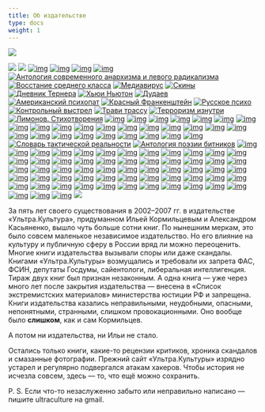 ```yaml
---
title: Об издательстве
type: docs
weight: 1
---
```

![](img/mustafar.gif)

<span title="Эдуард Лимонов. В плену у мертвецов">[![](img/mertvec_0.gif)](docs/books/001_mertvec/)</span> <span title="Уильям Берроуз. Города красной ночи">[![](img/goroda_0.gif)](docs/books/002_goroda/)</span> <span title="Лидия Ланч. Парадоксия: Дневник хищницы">[![img](img/paradoxia_0.gif)](docs/books/003_paradoxia/)</span> <span title="Лестер Гринспун, Джеймс Бакалар. Марихуана — запретное лекарство">[![img](img/marihuana_0.gif)](docs/books/004_marihuana/)</span> <span title="Эдуард Лимонов. Другая Россия">[![img](img/altrussia_0.gif)](docs/books/005_altrussia/)</span> <span title="Адам Парфрей (сост.). Аллах не любит Америку">[![img](img/allah_0.gif)](docs/books/006_allah/)</span> <span title="Алексей Цветков (сост.). Антология современного анархизма и левого радикализма">[![Антология современного анархизма и левого радикализма](img/anarh_0.gif)](docs/books/007_anarh/)</span> <span title="Борис Кагарлицкий. Восстание среднего класса">[![Восстание среднего класса](img/midl_0.gif)](docs/books/008_middle/)</span> <span title="Дуглас Рашкофф. Медиавирус">[![Медиавирус](img/virus_0.gif)](docs/books/009_virus/)</span> <span title="Дмитрий Нестеров. Скины: Русь пробуждается">[![Скины](img/skin_0.gif)](docs/books/010_skin/)</span> <span title="Эндрю Макдональд. Дневник Тернера">[![Дневник Тернера](img/turner_0.gif)](docs/books/011_turner/)</span> <span title="Хьюи Ньютон. Революционное самоубийство">[![Хьюи Ньютон](img/newton_0.gif)](docs/books/012_newton/)</span> <span title="Алла Дудаева. Миллион первый">[![Дудаев](img/dudaev_0.gif)](docs/books/013_dudaev/)</span> <span title="Брет Истон Эллис. Американский психопат">[![Американский психопат](img/psihopat_0.jpg)](docs/books/014_psihopat/)</span> <span title="Олег Шишкин. Красный Франкенштейн">[![Красный Франкенштейн](img/frank_0.gif)](docs/books/015_frank/)</span> <span title="Эдуард Лимонов. Русское психо">[![Русское психо](img/pcycho_0.gif)](docs/books/016_psycho/)</span> <span title="Эдуард Лимонов. Контрольный выстрел">[![Контрольный выстрел](img/vystrel_0.gif)](docs/books/017_vystrel/)</span> <span title="Тони Уайт. Трави трассу. Сатана! Сатана! Сатана!">[![Трави трассу](img/trassa_0.gif)](docs/books/018_trassa/)</span> <span title="Брюс Хоффман. Терроризм изнутри">[![Терроризм изнутри](img/terror_0.gif)](docs/books/019_terror/)</span> <span title="Эдуард Лимонов. Стихотворения">[![Лимонов. Стихотворения](img/limonov_0.gif)](docs/books/020_limonov/)</span> <span title="Гейдар Джемаль. Революция пророков">[![img](img/prorok_0.gif)](docs/books/021_djemal2/)</span> <span title="Юлия Юзик. Невесты Аллаха">[![img](img/uzik_0.gif)](docs/books/022_uzik/)</span> <span title="Алексей Цветков. Суперприсутствие">[![img](img/super_0.gif)](docs/books/023_super/)</span> <span title="Последние пионеры (под ред. Алексея Рафиева)">[![img](img/pioner_0.gif)](docs/books/024_pioner/)</span> <span title="Саша и Энн Шульгины. Фенэтиламины, которые я знал и любил">[![img](img/shulgin_0.gif)](docs/books/025_shulgin/)</span> <span title="Джон де Грааф. Потреблятство">[![img](img/infl_0.gif)](docs/books/026_affl/)</span> <span title="Джей Стивенс. Штурмуя небеса">[![img](img/lsd_0.gif)](docs/books/027_lsd/)</span> <span title="Всеволод Емелин. Стихотворения">[![img](img/emelin_0.gif)](docs/books/028_emelin/)</span> <span title="Виржини Депант. Трахни меня">[![img](img/depant_0.gif)](docs/books/029_depant/)</span> <span title="Глен Йеффет. Съешь красную таблетку">[![img](img/matrix_0.gif)](docs/books/030_matrix/)</span> <span title="Симсон Гарфинкель. Все под контролем">[![img](img/control_0.gif)](docs/books/031_control/)</span> <span title="Уильям Берроуз. Пространство мертвых дорог">[![img](img/dorog_0.gif)](docs/books/032_dorog/)</span> <span title="Бент Коридан. Маньяк или мессия Рон Хаббард">[![img](img/habbard_0.gif)](docs/books/033_habbard/)</span> <span title="Борис Кагарлицкий. Периферийная империя">[![img](img/imperia_0.gif)](docs/books/034_imperia/)</span> <span title="Абель Поссе. Путешествие в Агарту">[![img](img/posse_0.gif)](docs/books/035_posse/)</span> <span title="Бланш Бартон. Антон ЛаВей: Тайная жизнь сатаниста">[![img](img/lavey_0.gif)](docs/books/036_lavey/)</span> <span title="Роберт Форте (сост.). Тимоти Лири: Искушение будущим">[![img](img/liri_0.gif)](docs/books/037_liri/)</span> <span title="Брет Истон Эллис. Гламорама">[![img](img/grama_0.gif)](docs/books/038_glamorama/)</span> <span title="Исраэль Шамир. Сосна и олива">[![img](img/sosna_0.gif)](docs/books/039_sosna/)</span> <span title="Патрик Рамбо. 1968">[![img](img/1968_0.gif)](docs/books/040_1968/)</span> <span title="Дмитрий Гайдук. Растаманские сказки и все такое">[![img](img/rasta_0.gif)](docs/books/041_rasta/)</span> <span title="Томас Гунциг. Смерть билингвы">[![img](img/biling_0.gif)](docs/books/042_bilingua/)</span> <span title="Маргарет Балд и др. 100 запрещенных книг">[![img](img/100knig_0.gif)](docs/books/043_100knig/)</span> <span title="Пьер Бордаж. Евангелие от змеи">[![img](img/zmey_0.gif)](docs/books/044_zmey/)</span> <span title="Мэтью Коллин. Измененное состояние">[![img](img/ecstasy_0.gif)](docs/books/045_ecstasy/)</span> <span title="Дмитрий Нестеров. Скины: Русь пробуждается">[![img](img/skin2_0.gif)](docs/books/010_skin/)</span> <span title="Александр Уваров. Ужин в раю">[![img](img/uzhin_0.gif)](docs/books/047_uzhin/)</span> <span title="Конрад Беккер. Словарь тактической реальности">[![Словарь тактической реальности](img/bekker_0.gif)](docs/books/048_bekker/)</span> <span title="Галина Сергеева (сост.). Антология поэзии битников">[![Антология поэзии битников](img/beat_0.gif)](docs/books/049_beat/)</span> <span title="Джим Дуглас Моррисон. Последний проклятый поэт">[![img](img/doors_0.gif)](docs/books/050_morrison/)</span> <span title="Ник Кейв. Король Чернило. Том I">[![img](img/cave1_0.gif)](docs/books/051_cave1/)</span> <span title="Мартин Бут. Жизнь мага Биография Алистера Кроули">[![img](img/crowley_0.gif)](docs/books/052_crowley/)</span> <span title="Так говорил Саддам">[![img](img/saddam_0.gif)](docs/books/053_saddam/)</span> <span title="Дон Соува. 125 запрещенных фильмов">[![img](img/125kino_0.gif)](docs/books/054_125/)</span> <span title="Андрей Бычков. Дипендра">[![img](img/dipendra_0.gif)](docs/books/055_dipendra/)</span> <span title="Гейдар Джемаль. Стихотворения">[![img](img/djemal_0.gif)](docs/books/056_djemal/)</span> <span title="Мелвин Берджесс. Сучка по прозвищу Леди">[![img](img/lady_0.gif)](docs/books/057_lady/)</span> <span title="Алексей Тарасенко. Черный крест">[![img](img/krest_0.gif)](docs/books/058_black-cross/)</span> <span title="Виктор Перельман. Правдивая история китайцев">[![img](img/china_0.gif)](docs/books/059_china/)</span> <span title="Юрий Барков. Запретный дневник">[![img](img/barkov_0.gif)](docs/books/060_dnevnik/)</span> <span title="Вадим Штепа. RUтопия">[![img](img/rutopia_0.gif)](docs/books/061_rutopia/)</span> <span title="Андрей Бодров. План побега">[![img](img/pobeg_0.gif)](docs/books/062_pobeg/)</span> <span title="Андрей Матвеев. Летучий голландец">[![img](img/holland_0.gif)](docs/books/063_hollander/)</span> <span title="Герд Коэнен. Веспер, Энслин, Баадер. Немецкий терроризм: начало спектакля">[![img](img/raf_0.gif)](docs/books/064_raf/)</span> <span title="Александр Уваров. Михалыч и черт">[![img](img/mihalych_0.gif)](docs/books/065_mihalich/)</span> <span title="Фрэнк Харрис. Бомба">[![img](img/bomba_0.gif)](docs/books/066_bomba/)</span> <span title="Адам Парфрей (сост.). Культура времен апокалипсиса">[![img](img/apoc_0.gif)](docs/books/067_apoc/)</span> <span title="Алина Витухновская. Черная икона русской поэзии">[![img](img/icon_0.gif)](docs/books/068_icona/)</span> <span title="Дмитрий Десятерик (сост.). Энциклопедия альтернативной культуры">[![img](img/alt_0.gif)](docs/books/069_alt/)</span> <span title="Брюс Стерлинг. Будущее уже началось">[![img](img/tomorrow_0.gif)](docs/books/070_tomorrow/)</span> <span title="Мелвин Берджесс. Дурь">[![img](img/dur_0.gif)](docs/books/071_dur/)</span> <span title="Н. Маширо. Черная медицина">[![img](img/medcine_0.gif)](docs/books/072_medcine/)</span> <span title="Дмитрий Старостин. Американский ГУЛАГ">[![img](img/gulag_0.gif)](docs/books/073_gulag/)</span> <span title="Пьер Бордаж. Ангел бездны">[![img](img/angel_0.gif)](docs/books/074_angel/)</span> <span title="Энциклопедия мафии">[![img](img/mafia_0.gif)](docs/books/075_mafia/)</span> <span title="Поколение «Лимонки»">[![img](img/limonka_0.gif)](docs/books/076_poklimon/)</span> <span title="Субкоманданте Маркос. Четвертая Мировая война">[![img](img/ww4_0.gif)](docs/books/077_ww4/)</span> <span title="Ник Кейв. Король Чернило. Том II">[![img](img/cave2_0.gif)](docs/books/078_cave2/)</span> <span title="Сьюлетт Дрейфус. Компьютерное подполье">[![img](img/dreyfus_0.gif)](docs/books/079_dreyfus/)</span> <span title="Дэвид Чэндлер. Брат номер один Биография Пол Пота">[![img](img/polpot_0.gif)](docs/books/080_polpot/)</span> <span title="Эрнесто Че Гевара. Дневник мотоциклиста">[![img](img/che_0.gif)](docs/books/081_che/)</span> <span title="Уильям Гибсон. Виртуальный свет">[![img](img/vlight_0.gif)](docs/books/082_virtuallight/)</span> <span title="Пэт Кадиган. Чай из пустой чашки">[![img](img/tea_0.gif)](docs/books/083_tea/)</span> <span title="Пэт Кадиган. Искусники">[![img](img/sinners_0.gif)](docs/books/084_sinners/)</span> <span title="Карлтон Меллик. Сатанбургер">[![img](img/satan_0.gif)](docs/books/085_satanburger/)</span> <span title="Джон Шерли. И пришел город">[![img](img/city_0.gif)](docs/books/086_sity/)</span> <span title="Сьюзан Джордж. Доклад Лугано">[![img](img/lugano_0.gif)](docs/books/087_lugano/)</span> <span title="Джин Шарп, Брюс Дженкинс. От диктатуры к демократии. Антипутч">[![img](img/sharp_0.gif)](docs/books/088_sharp/)</span> <span title="Андрей Родионов. Портрет с натуры">[![img](img/rodionov_0.gif)](docs/books/089_rodionov/)</span> <span title="Александр Проханов. Политолог">[![img](img/politolog_0.gif)](docs/books/090_politolog/)</span> <span title="Александр Проханов. Хроники пикирующего времени">[![img](img/proh_chr_0.gif)](docs/books/091_chrpictime/)</span> <span title="Питер Ладлоу (сост.). Криптоанархия, кибергосударства и пиратские утопии">[![img](img/crypto_0.gif)](docs/books/092_crypto/)</span> <span title="Александр Громов (сост.). Сакральная география">[![img](img/sacr_0.gif)](docs/books/093_sacr/)</span> <span title="Александр Тарасов. Революция не всерьез">[![img](img/tarasov_0.gif)](docs/books/094_tarasovrevol/)</span> <span title="Борис Кагарлицкий. Управляемая демократия">[![img](img/uprdemocrlt1.jpg)](docs/books/095_uprdem/)</span> <span title="Герман Садулаев. Я - чеченец">[![img](img/jachecheneclt2.jpg)](docs/books/096_chech/)</span> <span title="Томас Гунциг. Самый маленький на свете зоопарк">[![img](img/zoo_mini.jpg)](docs/books/096a_zoo/)</span> <span title="Олег Киреев. Поваренная книга медиа-активиста">[![img](img/MediaActiv300lt3.jpg)](docs/books/097_cookbook/)</span> <span title="Нуэль Эммонс. Чарльз Мэнсон: подлинная история жизни, рассказанная им самим">[![img](img/Ch_Manson_150lt4.jpg)](docs/books/098_manson/)</span> <span title="Алексей Цветков. Баррикады в моей жизни">[![img](img/barricadenlt5.JPG)](docs/books/099_barrikaden/)</span> <span title="Александр Уваров. Пленники темной воды">[![img](img/Plenniki_red_150lt6.jpg)](docs/books/100_plenniki/)</span> <span title="Мелвин Берджес. Трах!">[![img](img/melvin_Trah_150lt7.jpg)](docs/books/101_trah/)</span> <span title="Александр Проханов. Теплоход «Иосиф Бродский»">[![img](img/prhanovbrodskiylt8.jpg)](docs/books/102_brodski/)</span> <span title="Михаил Уржаков. Дом, который построил Майк">[![img](img/mickehouse_0.jpg)](docs/102a_urzhakov)</span> <span title="Станислав Белковский, Владимир Голышев. Бизнес Владимира Путина">[![img](img/putinbolshoibiznesmen60.jpg)](docs/books/103_biznesputina/)</span> <span title="Гилад Ацмон. Единственная и неповторимая">[![img](img/edinstvennaja_60.jpg)](docs/books/104_atsmon/)</span> <span title="Бенджамин Вайсман. Господин мертвец">[![img](img/Weissman_60.jpg)](docs/books/105_mrmertvec/)</span> <span title="Говард Маркс. Господин Ганджубас">[![img](img/GovardMarks_60.jpg)](docs/books/106_mrgangubas/)</span> <span title="Хьюберт Селби-мл. Реквием по мечте">[![](img/selby_cover_60.jpg)](docs/books/107_requiem/)</span>

За пять лет своего существования в 2002–2007 гг. в издательстве «Ультра.Культура», придуманном Ильей Кормильцевым и Александром Касьяненко, вышло чуть больше сотни книг. По нынешним меркам, это было совсем маленькое независимое издательство. Но его влияние на культуру и публичную сферу в России вряд ли можно переоценить. Многие книги издательства вызывали споры или даже скандалы. Книгами «Ультра.Культуры» возмущались и требовали их запрета ФАС, ФСИН, депутаты Госдумы, сайентологи, либеральная интеллигенция. Тираж двух книг был признан незаконным. А одна книга — уже через много лет после закрытия издательства — внесена в «Список экстремистских материалов» министерства юстиции  РФ и запрещена. Книги издательства казались неправильными, неудобными, опасными, непонятными, странными, слишком провокационными. Оно вообще было **слишком**, как и сам Кормильцев.

А потом ни издательства, ни Ильи не стало.

Остались только книги, какие-то рецензии критиков, хроника скандалов и смазанные фотографии. Прежний сайт «Ультра.Культуры» изрядно устарел и регулярно подвергался атакам хакеров. Чтобы история не исчезла совсем, здесь — то, что ещё можно сохранить.

P. S. Если что-то незаслуженно забыто или неправильно написано — пишите ultraculture на gmail.
